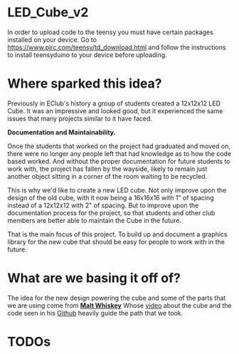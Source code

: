 # LED_Cube_v2

In order to upload code to the teensy you must have certain packages installed on your device.
Go to https://www.pjrc.com/teensy/td_download.html and follow the instructions to install 
teensyduino to your device before uploading.

# Where sparked this idea?

Previously in EClub's history a group of students created a 12x12x12 LED Cube. It was an impressive
and looked good, but it experienced the same issues that many projects similar to it have faced. 

**Documentation and Maintainability.**

Once the students that worked on the project had graduated and moved on, there were no longer any
people left that had knowledge as to how the code based worked. And without the proper documentation
for future students to work with, the project has fallen by the wayside, likely to remain just 
another object sitting in a corner of the room waiting to be recycled.

This is why we'd like to create a new LED cube. Not only improve upon the design of the old cube,
with it now being a 16x16x16 with 1" of spacing instead of a 12x12x12 with 2" of spacing. But to
improve upon the documentation process for the project, so that students and other club members are
better able to maintain the Cube in the future.

That is the main focus of this project. To build up and document a graphics library for the new
cube that should be easy for people to work with in the future.

# What are we basing it off of?

The idea for the new design powering the cube and some of the parts that we are using come from
**[Malt Whiskey](https://www.youtube.com/channel/UCuQumwFU8Kvs-C-DP2EolAw)**
Whose [video](https://www.youtube.com/watch?v=ciaFar8nfHc&t=1s) about the cube and the code seen in his [Github](https://github.com/MaltWhiskey/Mega-Cube) heavily guide the path that we took.

# TODOs

